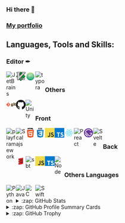 ### Hi there 👋

### [My portfolio](https://www.soshiharami.com)

## Languages, Tools and Skills:

### Editor ✒
<img align="left" alt="JetBrains" width="26px" src="https://www.jetbrains.com/company/brand/img/jetbrains_logo.png" />
<img align="left" alt="vim Code" width="26px" src="https://raw.githubusercontent.com/github/explore/80688e429a7d4ef2fca1e82350fe8e3517d3494d/topics/vim/vim.png" />
<img align="left" alt="Atom" width="26px" src="https://raw.githubusercontent.com/github/explore/80688e429a7d4ef2fca1e82350fe8e3517d3494d/topics/atom/atom.png" />
<img align="left" alt="typora" width="26px" src="https://d33wubrfki0l68.cloudfront.net/afe968cf5a0924ca11a2d20fda0694743bf2d13b/80364/assets/images/tool-icons/typora.png" />

<br/>

### Others
<img align="left" alt="Git" width="26px" src="https://raw.githubusercontent.com/github/explore/80688e429a7d4ef2fca1e82350fe8e3517d3494d/topics/git/git.png" />
<img align="left" alt="GitHub" width="26px" src="https://raw.githubusercontent.com/github/explore/78df643247d429f6cc873026c0622819ad797942/topics/github/github.png" />
<img align="left" alt="Unity" width="26px" src="https://unity3d.com/profiles/unity3d/themes/unity/images/pages/branding_trademarks/unity-tab-square-black.png" />

<br/>

### Front
<img align="left" alt="playframework" width="26px" src="https://www.playframework.com/assets/images/logos/9382fa0d736c5e7f01d0b7c2726a924d-play_full_color.svg" />
<img align="left" alt="Scalajs" width="26px" src="https://www.scala-js.org/assets/img/scala-js-logo.svg" />
<img align="left" alt="HTML5" width="26px" src="https://raw.githubusercontent.com/github/explore/80688e429a7d4ef2fca1e82350fe8e3517d3494d/topics/html/html.png" />
<img align="left" alt="CSS3" width="26px" src="https://raw.githubusercontent.com/github/explore/80688e429a7d4ef2fca1e82350fe8e3517d3494d/topics/css/css.png" />
<img align="left" alt="JavaScript" width="26px" src="https://raw.githubusercontent.com/github/explore/80688e429a7d4ef2fca1e82350fe8e3517d3494d/topics/javascript/javascript.png" />
<img align="left" alt="TypeScript" width="26px" src="https://raw.githubusercontent.com/github/explore/80688e429a7d4ef2fca1e82350fe8e3517d3494d/topics/typescript/typescript.png" />
<img align="left" alt="React" width="26px" src="https://raw.githubusercontent.com/github/explore/80688e429a7d4ef2fca1e82350fe8e3517d3494d/topics/react/react.png" />
<img align="left" alt="Preact" width="26px" src="https://pbs.twimg.com/profile_images/1169233148003213313/9OWvs7hT_400x400.jpg" />
<img align="left" alt="Gatsby" width="26px" src="https://raw.githubusercontent.com/github/explore/e94815998e4e0713912fed477a1f346ec04c3da2/topics/gatsby/gatsby.png" />
<img align="left" alt="Svelte" width="26px" src="https://avatars2.githubusercontent.com/u/23617963?s=200&v=4" />

<br/>

### Back
<img align="left" alt="Scala" width="26px" src="https://raw.githubusercontent.com/github/explore/80688e429a7d4ef2fca1e82350fe8e3517d3494d/topics/scala/scala.png" />
<img align="left" alt="sbt" width="26px" src="https://www.scala-sbt.org/assets/sbt-logo.svg" />
<img align="left" alt="JavaScript" width="26px" src="https://raw.githubusercontent.com/github/explore/80688e429a7d4ef2fca1e82350fe8e3517d3494d/topics/javascript/javascript.png" />
<img align="left" alt="TypeScript" width="26px" src="https://raw.githubusercontent.com/github/explore/80688e429a7d4ef2fca1e82350fe8e3517d3494d/topics/typescript/typescript.png" />
<img align="left" alt="Node" width="26px" src="https://nodejs.org/static/images/logos/nodejs-new-pantone-black.svg" />

<br/>

### Others Languages
<img align="left" alt="Python" width="26px" src="https://camo.githubusercontent.com/91de473fa3f2f749a56effc3e64f1049d108251f/68747470733a2f2f75706c6f61642e77696b696d656469612e6f72672f77696b6970656469612f636f6d6d6f6e732f7468756d622f632f63332f507974686f6e2d6c6f676f2d6e6f746578742e7376672f37363870782d507974686f6e2d6c6f676f2d6e6f746578742e7376672e706e67" />
<img align="left" alt="Java" width="26px" src="https://logoeps.com/wp-content/uploads/2011/06/java-logo-vector.png" />
<img align="left" alt="C" width="26px" src="https://ytktblog.com/wp-content/uploads/2018/02/c-programming-logo-3c164317036013c8-256x256.png" />
<img align="left" alt="Swift" width="26px" src="https://upload.wikimedia.org/wikipedia/commons/thumb/9/9d/Swift_logo.svg/1138px-Swift_logo.svg.png" />

<br/>
<br/>

<details>
  <summary>:zap: GitHub Stats</summary>

  ![GitHub Stats](https://github-readme-stats.vercel.app/api?username=soshiharami&theme=synthwave&show_icons=true/)
　![GitHub Stats](https://github-readme-stats.vercel.app/api/top-langs/?username=soshiharami&theme=synthwave&show_icons=true/)
</details>

<details>
  <summary>:zap: GitHub Profile Summary Cards</summary>
  
  ![](https://github-profile-summary-cards.vercel.app/api/cards/profile-details?username=soshiharami&theme=dracula)
  ![](https://github-profile-summary-cards.vercel.app/api/cards/repos-per-language?username=soshiharami&theme=dracula)
  ![](https://github-profile-summary-cards.vercel.app/api/cards/productive-time?username=soshiharami&theme=dracula)
</details>
<details>
  <summary>:zap: GitHub Trophy</summary>

![GitHub Trophy](https://github-profile-trophy.vercel.app/?username=soshiharami)
</details>
<!--
**soshiharami/soshiharami** is a ✨ _special_ ✨ repository because its `README.md` (this file) appears on your GitHub profile.
